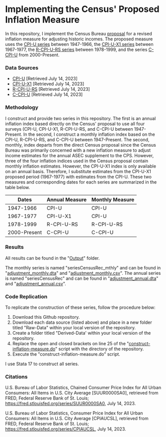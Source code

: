 # Implementing the Census' Proposed Inflation Measure
In this repository, I implement the Census Bureau [proposal](https://www2.census.gov/programs-surveys/demo/guidance/income-poverty/record-layouts/data-extracts/Inflation_frn_response.pdf) for a revised inflation measure for adjusting historic incomes. The proposed measure uses the [CPI-U series](https://fred.stlouisfed.org/series/CPIAUCSL) between 1947-1966, the [CPI-U-X1 series](https://www.census.gov/topics/income-poverty/income/guidance/current-vs-constant-dollars.html) between 1967-1977, the [R-CPI-U-RS series](https://www.bls.gov/cpi/research-series/r-cpi-u-rs-home.htm) between 1978-1999, and the series [C-CPI-U](https://www.bls.gov/cpi/additional-resources/chained-cpi.htm) from 2000-Present.

### Data Sources
- [CPI-U](https://fred.stlouisfed.org/series/CPIAUCSL) [Retrieved July 14, 2023]
- [CPI-U-X1](https://www.census.gov/topics/income-poverty/income/guidance/current-vs-constant-dollars.html) [Retrieved July 14, 2023]
- [R-CPI-U-RS](https://www.bls.gov/cpi/research-series/r-cpi-u-rs-home.htm) [Retrieved July 14, 2023]
- [C-CPI-U](https://fred.stlouisfed.org/series/SUUR0000SA0) [Retrieved July 14, 2023]

### Methodology
I construct and provide two series in this repository. The first is an annual inflation index based directly on the Census' proposal to use all four surveys (CPI-U, CPI-U-X1, R-CPI-U-RS, and C-CPI-U between 1947-Present. In the second, I construct a monthly inflation index based on the CPI-U, R-CPI-U-RS, and C-CPI-U between 1947-Present. The second, monthly, index departs from the direct Census proposal since the Census Bureau was primarily concerned with a new inflation measure to adjust income estimates for the annual ASEC supplement to the CPS. However, three of the four inflation indices used in the Census proposal contain monthly inflation estimates. However, the CPI-U-X1 index is only available on an annual basis. Therefore, I substitute estimates from the CPI-U-X1 proposed period (1967-1977) with estimates from the CPI-U. These two measures and corresponding dates for each series are summarized in the table below.

| Dates | Annual Measure | Monthly Measure |
| ----- | -------------- | --------------- |
| 1947-1966 | CPI-U | CPI-U |
| 1967-1977 | CPI-U-X1 | CPI-U |
| 1978-1999 | R-CPI-U-RS | R-CPI-U-RS |
| 2000-Present | C-CPI-U | C-CPI-U |

### Results
All results can be found in the "[Output](https://github.com/jamesohawkins/Inflation-Measure/tree/main/Output)" folder.

The monthly series is named "seriesCensusRec_mthly" and can be found in "[adjustment_monthly.dta](https://github.com/jamesohawkins/Inflation-Measure/blob/main/Output/adjustment_monthly.dta)" and "[adjustment_monthly.csv](https://github.com/jamesohawkins/Inflation-Measure/blob/main/Output/adjustment_monthly.csv)". The annual series is named "seriesCensusRec" and can be found in "[adjustment_annual.dta](https://github.com/jamesohawkins/Inflation-Measure/blob/main/Output/adjustment_annual.dta)" and "[adjustment_annual.csv](https://github.com/jamesohawkins/Inflation-Measure/blob/main/Output/adjustment_annual.csv)".

### Code Replication
To replicate the construction of these series, follow the procedure below:
1) Download this Github repository.
2) Download each data source (listed above) and place in a new folder titled "Raw-Data" within your local version of the repository.
3) Create a folder titled "Derived-Data' within your local version of the repository.
4) Replace the open and closed brackets on line 25 of the "[construct-inflation-measure.do](https://github.com/jamesohawkins/Inflation-Measure/tree/main/Scripts)" script with the directory of the repository.
5) Execute the "construct-inflation-measure.do" script.

I use Stata 17 to construct all series.

### Citations
U.S. Bureau of Labor Statistics, Chained Consumer Price Index for All Urban Consumers: All Items in U.S. City Average [SUUR0000SA0], retrieved from FRED, Federal Reserve Bank of St. Louis; https://fred.stlouisfed.org/series/SUUR0000SA0, July 14, 2023.

U.S. Bureau of Labor Statistics, Consumer Price Index for All Urban Consumers: All Items in U.S. City Average [CPIAUCSL], retrieved from FRED, Federal Reserve Bank of St. Louis; https://fred.stlouisfed.org/series/CPIAUCSL, July 14, 2023.
